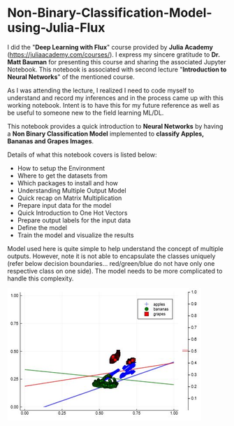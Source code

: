 # Non-Binary-Classification-Model-using-Julia-Flux

I did the "**Deep Learning with Flux**" course provided by **Julia Academy** (https://juliaacademy.com/courses/). I express my sincere gratitude to **Dr. Matt Bauman** for presenting this course and sharing the associated Jupyter Notebook. This notebook is associated with second lecture "**Introduction to Neural Networks**" of the mentioned course.

As I was attending the lecture, I realized I need to code myself to understand and record my inferences and in the process came up with this working notebook. Intent is to have this for my future reference as well as be useful to someone new to the field learning ML/DL.

This notebook provides a quick introduction to **Neural Networks** by having a **Non Binary Classification Model** implemented to **classify Apples, Bananas and Grapes Images**. 

Details of what this notebook covers is listed below:
- How to setup the Environment
- Where to get the datasets from 
- Which packages to install and how
- Understanding Multiple Output Model
- Quick recap on Matrix Multiplication
- Prepare input data for the model
- Quick Introduction to One Hot Vectors
- Prepare output labels for the input data
- Define the model
- Train the model and visualize the results

Model used here is quite simple to help understand the concept of multiple outputs. However, note it is not able to encapsulate the classes uniquely (refer below decision boundaries... red/green/blue do not have only one respective class on one side). The model needs to be more complicated to handle this complexity.

<img src = "images/Output.JPG">
